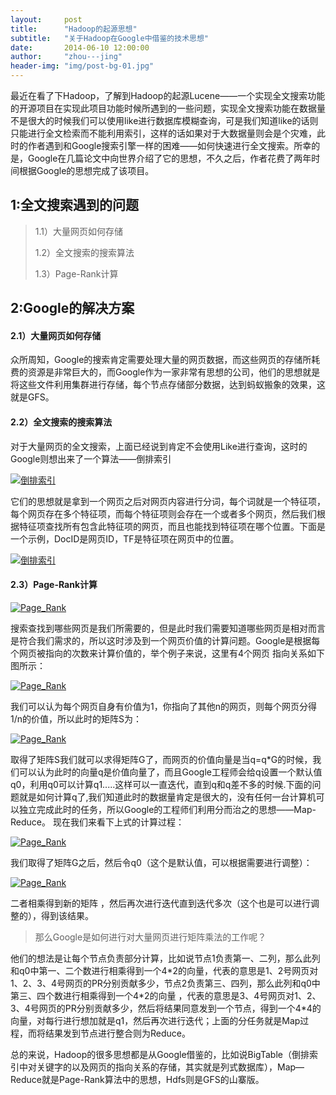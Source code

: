 ```yaml
---
layout:     post
title:      "Hadoop的起源思想"
subtitle:   "关于Hadoop在Google中借鉴的技术思想"
date:       2014-06-10 12:00:00
author:     "zhou---jing"
header-img: "img/post-bg-01.jpg"
---
```


<p>最近在看了下Hadoop，了解到Hadoop的起源Lucene——一个实现全文搜索功能的开源项目在实现此项目功能时候所遇到的一些问题，实现全文搜索功能在数据量不是很大的时候我们可以使用like进行数据库模糊查询，可是我们知道like的话则只能进行全文检索而不能利用索引，这样的话如果对于大数据量则会是个灾难，此时的作者遇到和Google搜索引擎一样的困难——如何快速进行全文搜索。所幸的是，Google在几篇论文中向世界介绍了它的思想，不久之后，作者花费了两年时间根据Google的思想完成了该项目。</p>

<h2 class="section-heading">1:全文搜索遇到的问题</h2>
<blockquote>
	<p>1.1）大量网页如何存储</p>
	<p>1.2）全文搜索的搜索算法</p>
	<p>1.3）Page-Rank计算</p>
</blockquote>

<h2 class="section-heading">2:Google的解决方案</h2>
<h4 class="section-heading">2.1）大量网页如何存储</h4>
<p>众所周知，Google的搜索肯定需要处理大量的网页数据，而这些网页的存储所耗费的资源是非常巨大的，而Google作为一家非常有思想的公司，他们的思想就是将这些文件利用集群进行存储，每个节点存储部分数据，达到蚂蚁搬象的效果，这就是GFS。</p>

<h4 class="section-heading">2.2）全文搜索的搜索算法</h4>
<p>对于大量网页的全文搜索，上面已经说到肯定不会使用Like进行查询，这时的Google则想出来了一个算法——倒排索引</p>
<a href="#">
    <img src="{{ site.baseurl }}/img/hadoop_orignal/daopao_suoyin.png" alt="倒排索引">
</a>
<p>它们的思想就是拿到一个网页之后对网页内容进行分词，每个词就是一个特征项，每个网页存在多个特征项，而每个特征项则会存在一个或者多个网页，然后我们根据特征项查找所有包含此特征项的网页，而且也能找到特征项在哪个位置。下面是一个示例，DocID是网页ID，TF是特征项在网页中的位置。</p>
<a href="#"><img src="{{ site.baseurl }}/img/hadoop_orignal/daopai_suoyin2.png" alt="倒排索引"></a>

<h4 class="section-heading">2.3）Page-Rank计算</h4>
<a href="#">
    <img src="{{ site.baseurl }}/img/hadoop_orignal/page_rank1.png" alt="Page_Rank">
</a>

<p>搜索查找到哪些网页是我们所需要的，但是此时我们需要知道哪些网页是相对而言是符合我们需求的，所以这时涉及到一个网页价值的计算问题。Google是根据每个网页被指向的次数来计算价值的，举个例子来说，这里有4个网页 指向关系如下图所示：</p>
<a href="#">
    <img src="{{ site.baseurl }}/img/hadoop_orignal/page_rank2.png" alt="Page_Rank">
</a>

<p>我们可以认为每个网页自身有价值为1，你指向了其他n的网页，则每个网页分得1/n的价值，所以此时的矩阵S为：</p>
<a href="#">
    <img src="{{ site.baseurl }}/img/hadoop_orignal/page_rank3.png" alt="Page_Rank">
</a>
<p>取得了矩阵S我们就可以求得矩阵G了，而网页的价值向量是当q<next>=q<current>*G的时候，我们可以认为此时的向量q是价值向量了，而且Google工程师会给q设置一个默认值q0，利用q0可以计算q1.....这样可以一直迭代，直到q<next>和q<current>差不多的时候.下面的问题就是如何计算q了,我们知道此时的数据量肯定是很大的，没有任何一台计算机可以独立完成此时的任务，所以Google的工程师们利用分而治之的思想——Map-Reduce。
现在我们来看下上式的计算过程：</p>
<a href="#">
    <img src="{{ site.baseurl }}/img/hadoop_orignal/page_rank4.png" alt="Page_Rank">
</a>

<p>我们取得了矩阵G之后，然后令q0（这个是默认值，可以根据需要进行调整）：</p>
<a href="#">
    <img src="{{ site.baseurl }}/img/hadoop_orignal/page-rank7.png" alt="Page_Rank">
</a>
<p>二者相乘得到新的矩阵 ，然后再次进行迭代直到迭代多次（这个也是可以进行调整的），得到该结果。</p>
<blockquote>那么Google是如何进行对大量网页进行矩阵乘法的工作呢？</blockquote>
<p>他们的想法是让每个节点负责部分计算，比如说节点1负责第一、二列，那么此列和q0中第一、二个数进行相乘得到一个4*2的向量，代表的意思是1、2号网页对1、2、3、4号网页的PR分别贡献多少，节点2负责第三、四列，那么此列和q0中第三、四个数进行相乘得到一个4*2的向量 ，代表的意思是3、4号网页对1、2、3、4号网页的PR分别贡献多少，然后将结果同意发到一个节点，得到一个4*4的向量，对每行进行想加就是q1，然后再次进行迭代；上面的分任务就是Map过程，而将结果发到节点进行整合则为Reduce。</p>
<p>总的来说，Hadoop的很多思想都是从Google借鉴的，比如说BigTable（倒排索引中对关键字的以及网页的指向关系的存储，其实就是列式数据库），Map—Reduce就是Page-Rank算法中的思想，Hdfs则是GFS的山寨版。</p>
